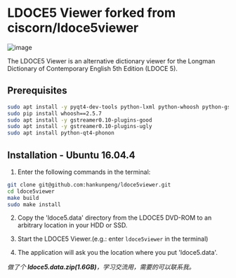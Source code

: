# LDOCE5 Viewer forked from ciscorn/ldoce5viewer

![image](https://cloud.githubusercontent.com/assets/15828926/24585732/efb068a4-17bb-11e7-8294-7241f73d9ed8.png)

The LDOCE5 Viewer is an alternative dictionary viewer for the Longman Dictionary of Contemporary English 5th Edition (LDOCE 5).


## Prerequisites

```bash
sudo apt install -y pyqt4-dev-tools python-lxml python-whoosh python-gst0.10
sudo pip install whoosh==2.5.7
sudo apt install -y gstreamer0.10-plugins-good
sudo apt install -y gstreamer0.10-plugins-ugly
sudo apt install python-qt4-phonon
```


## Installation - Ubuntu 16.04.4

1. Enter the following commands in the terminal:

```bash
git clone git@github.com:hankunpeng/ldoce5viewer.git
cd ldoce5viewer
make build
sudo make install
```

2. Copy the 'ldoce5.data' directory from the LDOCE5 DVD-ROM to an arbitrary location in your HDD or SSD.

3. Start the LDOCE5 Viewer.(e.g.: enter `ldoce5viewer` in the terminal)

4. The application will ask you the location where you put 'ldoce5.data'.

  
*做了个 **ldoce5.data.zip(1.6GB)**，学习交流用，需要的可以联系我。*